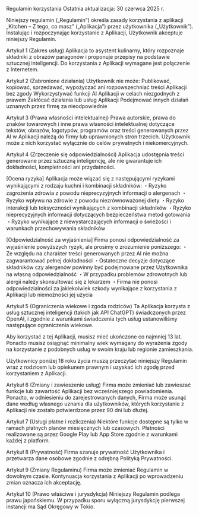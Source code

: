 Regulamin korzystania
Ostatnia aktualizacja: 30 czerwca 2025 r.

Niniejszy regulamin („Regulamin”) określa zasady korzystania z aplikacji „Kitchen – Z tego, co masz” („Aplikacja”) przez użytkownika („Użytkownik”). Instalując i rozpoczynając korzystanie z Aplikacji, Użytkownik akceptuje niniejszy Regulamin.

Artykuł 1 (Zakres usług)
Aplikacja to asystent kulinarny, który rozpoznaje składniki z obrazów paragonów i proponuje przepisy na podstawie sztucznej inteligencji. Do korzystania z Aplikacji wymagane jest połączenie z Internetem.

Artykuł 2 (Zabronione działania)
Użytkownik nie może:
Publikować, kopiować, sprzedawać, wypożyczać ani rozpowszechniać treści Aplikacji bez zgody
Wykorzystywać funkcji AI Aplikacji w celach niezgodnych z prawem
Zakłócać działania lub usług Aplikacji
Podejmować innych działań uznanych przez firmę za nieodpowiednie

Artykuł 3 (Prawa własności intelektualnej)
Prawa autorskie, prawa do znaków towarowych i inne prawa własności intelektualnej dotyczące tekstów, obrazów, logotypów, programów oraz treści generowanych przez AI w Aplikacji należą do firmy lub uprawnionych stron trzecich. Użytkownik może z nich korzystać wyłącznie do celów prywatnych i niekomercyjnych.

Artykuł 4 (Zrzeczenie się odpowiedzialności)
Aplikacja udostępnia treści generowane przez sztuczną inteligencję, ale nie gwarantuje ich dokładności, kompletności ani przydatności.

[Ocena ryzyka]
Aplikacja może wiązać się z następującymi ryzykami wynikającymi z rodzaju kuchni i kombinacji składników:
・Ryzyko zagrożenia zdrowia z powodu nieprecyzyjnych informacji o alergenach
・Ryzyko wpływu na zdrowie z powodu niezrównoważonej diety
・Ryzyko interakcji lub toksyczności wynikających z kombinacji składników
・Ryzyko nieprecyzyjnych informacji dotyczących bezpieczeństwa metod gotowania
・Ryzyko wynikające z niewystarczających informacji o świeżości i warunkach przechowywania składników

[Odpowiedzialność za wyjaśnienia]
Firma ponosi odpowiedzialność za wyjaśnienie powyższych ryzyk, ale prosimy o zrozumienie poniższego:
・Ze względu na charakter treści generowanych przez AI nie można zagwarantować pełnej dokładności
・Ostateczne decyzje dotyczące składników czy alergenów powinny być podejmowane przez Użytkownika na własną odpowiedzialność
・W przypadku problemów zdrowotnych lub alergii należy skonsultować się z lekarzem
・Firma nie ponosi odpowiedzialności za jakiekolwiek szkody wynikające z korzystania z Aplikacji lub niemożności jej użycia

Artykuł 5 (Ograniczenia wiekowe i zgoda rodziców)
Ta Aplikacja korzysta z usług sztucznej inteligencji (takich jak API ChatGPT) świadczonych przez OpenAI, i zgodnie z warunkami świadczenia tych usług ustanowiliśmy następujące ograniczenia wiekowe.

Aby korzystać z tej Aplikacji, musisz mieć ukończone co najmniej 13 lat. Ponadto musisz osiągnąć minimalny wiek wymagany do wyrażenia zgody na korzystanie z podobnych usług w swoim kraju lub regionie zamieszkania.

Użytkownicy poniżej 18 roku życia muszą przeczytać niniejszy Regulamin wraz z rodzicem lub opiekunem prawnym i uzyskać ich zgodę przed korzystaniem z Aplikacji.

Artykuł 6 (Zmiany i zawieszenie usług)
Firma może zmieniać lub zawieszać funkcje lub zawartość Aplikacji bez wcześniejszego powiadomienia.
Ponadto, w odniesieniu do zarejestrowanych danych, Firma może usunąć dane według własnego uznania dla użytkowników, których korzystanie z Aplikacji nie zostało potwierdzone przez 90 dni lub dłużej.

Artykuł 7 (Usługi płatne i rozliczenia)
Niektóre funkcje dostępne są tylko w ramach płatnych planów miesięcznych lub czasowych.
Płatności realizowane są przez Google Play lub App Store zgodnie z warunkami każdej z platform.

Artykuł 8 (Prywatność)
Firma szanuje prywatność Użytkownika i przetwarza dane osobowe zgodnie z odrębną Polityką Prywatności.

Artykuł 9 (Zmiany Regulaminu)
Firma może zmieniać Regulamin w dowolnym czasie. Kontynuacja korzystania z Aplikacji po wprowadzeniu zmian oznacza ich akceptację.

Artykuł 10 (Prawo właściwe i jurysdykcja)
Niniejszy Regulamin podlega prawu japońskiemu. W przypadku sporu wyłączną jurysdykcję pierwszej instancji ma Sąd Okręgowy w Tokio.
